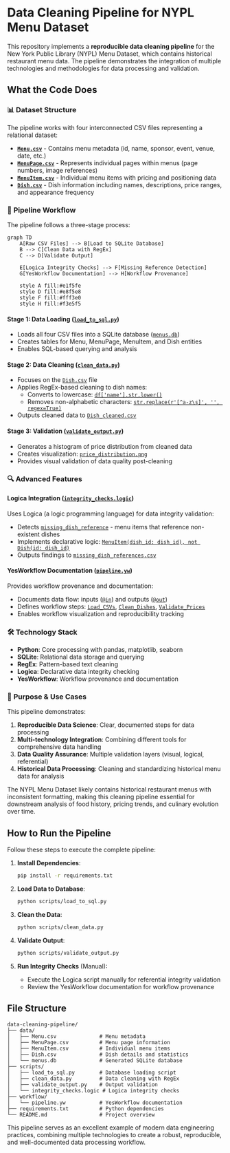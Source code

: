 # Data Cleaning Pipeline for NYPL Menu Dataset

This repository implements a **reproducible data cleaning pipeline** for the New York Public Library (NYPL) Menu Dataset, which contains historical restaurant menu data. The pipeline demonstrates the integration of multiple technologies and methodologies for data processing and validation.

## What the Code Does

### 📊 **Dataset Structure**
The pipeline works with four interconnected CSV files representing a relational dataset:

- **[`Menu.csv`](data/Menu.csv:1)** - Contains menu metadata (id, name, sponsor, event, venue, date, etc.)
- **[`MenuPage.csv`](data/MenuPage.csv:1)** - Represents individual pages within menus (page numbers, image references)
- **[`MenuItem.csv`](data/MenuItem.csv:1)** - Individual menu items with pricing and positioning data
- **[`Dish.csv`](data/Dish.csv:1)** - Dish information including names, descriptions, price ranges, and appearance frequency

### 🔄 **Pipeline Workflow**

The pipeline follows a three-stage process:

```mermaid
graph TD
    A[Raw CSV Files] --> B[Load to SQLite Database]
    B --> C[Clean Data with RegEx]
    C --> D[Validate Output]
    
    E[Logica Integrity Checks] --> F[Missing Reference Detection]
    G[YesWorkflow Documentation] --> H[Workflow Provenance]
    
    style A fill:#e1f5fe
    style D fill:#e8f5e8
    style F fill:#fff3e0
    style H fill:#f3e5f5
```

#### **Stage 1: Data Loading** ([`load_to_sql.py`](scripts/load_to_sql.py:1))
- Loads all four CSV files into a SQLite database ([`menus.db`](scripts/load_to_sql.py:4))
- Creates tables for Menu, MenuPage, MenuItem, and Dish entities
- Enables SQL-based querying and analysis

#### **Stage 2: Data Cleaning** ([`clean_data.py`](scripts/clean_data.py:1))
- Focuses on the [`Dish.csv`](scripts/clean_data.py:4) file
- Applies RegEx-based cleaning to dish names:
  - Converts to lowercase: [`df['name'].str.lower()`](scripts/clean_data.py:5)
  - Removes non-alphabetic characters: [`str.replace(r'[^a-z\s]', '', regex=True)`](scripts/clean_data.py:5)
- Outputs cleaned data to [`Dish_cleaned.csv`](scripts/clean_data.py:6)

#### **Stage 3: Validation** ([`validate_output.py`](scripts/validate_output.py:1))
- Generates a histogram of price distribution from cleaned data
- Creates visualization: [`price_distribution.png`](scripts/validate_output.py:7)
- Provides visual validation of data quality post-cleaning

### 🔍 **Advanced Features**

#### **Logica Integration** ([`integrity_checks.logic`](scripts/integrity_checks.logic:1))
Uses Logica (a logic programming language) for data integrity validation:
- Detects [`missing_dish_reference`](scripts/integrity_checks.logic:3) - menu items that reference non-existent dishes
- Implements declarative logic: [`MenuItem(dish_id: dish_id), not Dish(id: dish_id)`](scripts/integrity_checks.logic:4-5)
- Outputs findings to [`missing_dish_references.csv`](scripts/integrity_checks.logic:7)

#### **YesWorkflow Documentation** ([`pipeline.yw`](workflow/pipeline.yw:1))
Provides workflow provenance and documentation:
- Documents data flow: inputs ([`@in`](workflow/pipeline.yw:2-5)) and outputs ([`@out`](workflow/pipeline.yw:6-8))
- Defines workflow steps: [`Load_CSVs`](workflow/pipeline.yw:10), [`Clean_Dishes`](workflow/pipeline.yw:18), [`Validate_Prices`](workflow/pipeline.yw:23)
- Enables workflow visualization and reproducibility tracking

### 🛠 **Technology Stack**

- **Python**: Core processing with pandas, matplotlib, seaborn
- **SQLite**: Relational data storage and querying
- **RegEx**: Pattern-based text cleaning
- **Logica**: Declarative data integrity checking
- **YesWorkflow**: Workflow provenance and documentation

### 🎯 **Purpose & Use Cases**

This pipeline demonstrates:
1. **Reproducible Data Science**: Clear, documented steps for data processing
2. **Multi-technology Integration**: Combining different tools for comprehensive data handling
3. **Data Quality Assurance**: Multiple validation layers (visual, logical, referential)
4. **Historical Data Processing**: Cleaning and standardizing historical menu data for analysis

The NYPL Menu Dataset likely contains historical restaurant menus with inconsistent formatting, making this cleaning pipeline essential for downstream analysis of food history, pricing trends, and culinary evolution over time.

## How to Run the Pipeline

Follow these steps to execute the complete pipeline:

1. **Install Dependencies**:
   ```bash
   pip install -r requirements.txt
   ```

2. **Load Data to Database**:
   ```bash
   python scripts/load_to_sql.py
   ```

3. **Clean the Data**:
   ```bash
   python scripts/clean_data.py
   ```

4. **Validate Output**:
   ```bash
   python scripts/validate_output.py
   ```

5. **Run Integrity Checks** (Manual):
   - Execute the Logica script manually for referential integrity validation
   - Review the YesWorkflow documentation for workflow provenance

## File Structure

```
data-cleaning-pipeline/
├── data/
│   ├── Menu.csv              # Menu metadata
│   ├── MenuPage.csv          # Menu page information
│   ├── MenuItem.csv          # Individual menu items
│   ├── Dish.csv              # Dish details and statistics
│   └── menus.db              # Generated SQLite database
├── scripts/
│   ├── load_to_sql.py        # Database loading script
│   ├── clean_data.py         # Data cleaning with RegEx
│   ├── validate_output.py    # Output validation
│   └── integrity_checks.logic # Logica integrity checks
├── workflow/
│   └── pipeline.yw           # YesWorkflow documentation
├── requirements.txt          # Python dependencies
└── README.md                 # Project overview
```

This pipeline serves as an excellent example of modern data engineering practices, combining multiple technologies to create a robust, reproducible, and well-documented data processing workflow.